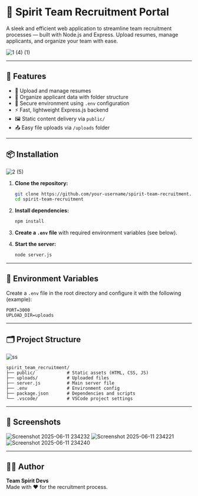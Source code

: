 # 🚀 Spirit Team Recruitment Portal

A sleek and efficient web application to streamline team recruitment processes — built with Node.js and Express. Upload resumes, manage applicants, and organize your team with ease.

![1 (4) (1)](https://github.com/user-attachments/assets/cd699d40-6c5d-4d45-911c-5d1da40c8e22)

---

## 🌟 Features

- 📝 Upload and manage resumes  
- 📁 Organize applicant data with folder structure  
- 🔐 Secure environment using `.env` configuration  
- ⚡ Fast, lightweight Express.js backend  
- 🖼 Static content delivery via `public/`  
- 📤 Easy file uploads via `/uploads` folder  

---

## 📦 Installation
![2 (5)](https://github.com/user-attachments/assets/64c53178-3535-43f3-b57f-ec1e7d925e11)


1. **Clone the repository:**
   ```bash
   git clone https://github.com/your-username/spirit-team-recruitment.git
   cd spirit-team-recruitment
   ```

2. **Install dependencies:**
   ```bash
   npm install
   ```

3. **Create a `.env` file** with required environment variables (see below).

4. **Start the server:**
   ```bash
   node server.js
   ```

---

## 🔧 Environment Variables

Create a `.env` file in the root directory and configure it with the following (example):

```env
PORT=3000
UPLOAD_DIR=uploads
```

---

## 🗂 Project Structure
![ss](https://github.com/user-attachments/assets/44337f00-1a87-41dd-a190-7f191c03bab0)


```
spirit_team_recruitment/
├── public/            # Static assets (HTML, CSS, JS)
├── uploads/           # Uploaded files
├── server.js          # Main server file
├── .env               # Environment config
├── package.json       # Dependencies and scripts
└── .vscode/           # VSCode project settings
```

---

## 📸 Screenshots

![Screenshot 2025-06-11 234232](https://github.com/user-attachments/assets/496f1781-0285-4bfb-b240-97d9c796f1d4)
![Screenshot 2025-06-11 234221](https://github.com/user-attachments/assets/ad249439-7ccb-4267-bd0f-eb74f867a31c)
![Screenshot 2025-06-11 234240](https://github.com/user-attachments/assets/c8b4b657-8e3d-473b-ab11-8a07f78a20a5)

---

## 👨‍💻 Author

**Team Spirit Devs**  
Made with ❤️ for the recruitment process.
